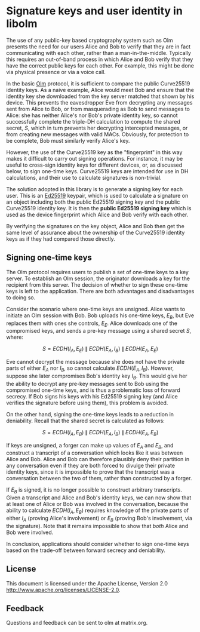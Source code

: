 # Signature keys and user identity in libolm

The use of any public-key based cryptography system such as Olm presents the
need for our users Alice and Bob to verify that they are in fact communicating
with each other, rather than a man-in-the-middle. Typically this requires an
out-of-band process in which Alice and Bob verify that they have the correct
public keys for each other. For example, this might be done via physical
presence or via a voice call.

In the basic [Olm][] protocol, it is sufficient to compare the public
Curve25519 identity keys. As a naive example, Alice would meet Bob and ensure
that the identity key she downloaded from the key server matched that shown by
his device. This prevents the eavesdropper Eve from decrypting any messages
sent from Alice to Bob, or from masquerading as Bob to send messages to Alice:
she has neither Alice's nor Bob's private identity key, so cannot successfully
complete the triple-DH calculation to compute the shared secret, $`S`$,
which in turn prevents her decrypting intercepted messages, or from creating
new messages with valid MACs. Obviously, for protection to be complete, Bob
must similarly verify Alice's key.

However, the use of the Curve25519 key as the "fingerprint" in this way makes
it difficult to carry out signing operations. For instance, it may be useful to
cross-sign identity keys for different devices, or, as discussed below, to sign
one-time keys. Curve25519 keys are intended for use in DH calculations, and
their use to calculate signatures is non-trivial.

The solution adopted in this library is to generate a signing key for each
user. This is an [Ed25519][] keypair, which is used to calculate a signature on
an object including both the public Ed25519 signing key and the public
Curve25519 identity key. It is then the **public Ed25519 signing key** which is
used as the device fingerprint which Alice and Bob verify with each other.

By verifying the signatures on the key object, Alice and Bob then get the same
level of assurance about the ownership of the Curve25519 identity keys as if
they had compared those directly.

## Signing one-time keys

The Olm protocol requires users to publish a set of one-time keys to a key
server. To establish an Olm session, the originator downloads a key for the
recipient from this server. The decision of whether to sign these one-time keys
is left to the application. There are both advantages and disadvantages to
doing so.

Consider the scenario where one-time keys are unsigned. Alice wants to initiate
an Olm session with Bob. Bob uploads his one-time keys, $`E_B`$, but Eve
replaces them with ones she controls, $`E_E`$. Alice downloads one of the
compromised keys, and sends a pre-key message using a shared secret $`S`$,
where:

```math
S = ECDH\left(I_A,\,E_E\right)\;\parallel\;ECDH\left(E_A,\,I_B\right)\;
        \parallel\;ECDH\left(E_A,\,E_E\right)
```

Eve cannot decrypt the message because she does not have the private parts of
either $`E_A`$ nor $`I_B`$, so cannot calculate
$`ECDH\left(E_A,\,I_B\right)`$. However, suppose she later compromises
Bob's identity key $`I_B`$. This would give her the ability to decrypt any
pre-key messages sent to Bob using the compromised one-time keys, and is thus a
problematic loss of forward secrecy. If Bob signs his keys with his Ed25519
signing key (and Alice verifies the signature before using them), this problem
is avoided.

On the other hand, signing the one-time keys leads to a reduction in
deniability. Recall that the shared secret is calculated as follows:

```math
S = ECDH\left(I_A,\,E_B\right)\;\parallel\;ECDH\left(E_A,\,I_B\right)\;
    \parallel\;ECDH\left(E_A,\,E_B\right)
```

If keys are unsigned, a forger can make up values of $`E_A`$ and
$`E_B`$, and construct a transcript of a conversation which looks like it
was between Alice and Bob. Alice and Bob can therefore plausibly deny their
partition in any conversation even if they are both forced to divulge their
private identity keys, since it is impossible to prove that the transcript was
a conversation between the two of them, rather than constructed by a forger.

If $`E_B`$ is signed, it is no longer possible to construct arbitrary
transcripts. Given a transcript and Alice and Bob's identity keys, we can now
show that at least one of Alice or Bob was involved in the conversation,
because the ability to calculate $`ECDH\left(I_A,\,E_B\right)`$ requires
knowledge of the private parts of either $`I_A`$ (proving Alice's
involvement) or $`E_B`$ (proving Bob's involvement, via the
signature). Note that it remains impossible to show that *both* Alice and Bob
were involved.

In conclusion, applications should consider whether to sign one-time keys based
on the trade-off between forward secrecy and deniability.

## License

This document is licensed under the Apache License, Version 2.0
http://www.apache.org/licenses/LICENSE-2.0.

## Feedback

Questions and feedback can be sent to olm at matrix.org.

[Ed25519]: http://ed25519.cr.yp.to/
[Olm]: https://gitlab.matrix.org/matrix-org/olm/blob/master/docs/olm.md
